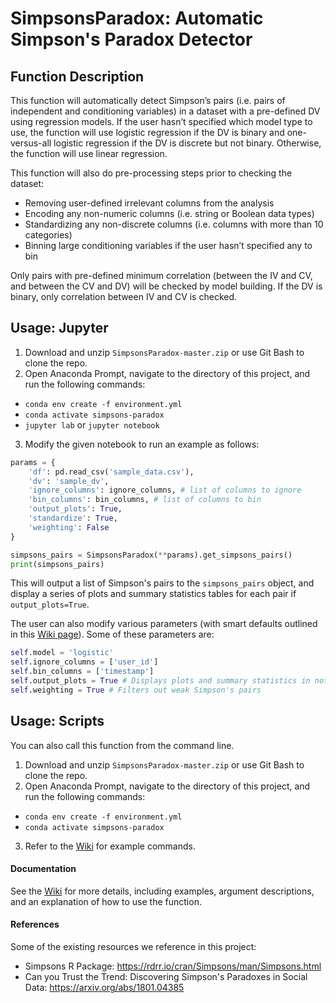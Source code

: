 # SimpsonsParadox: Automatic Simpson's Paradox Detector


## Function Description 
This function will automatically detect Simpson’s pairs (i.e. pairs of independent and conditioning variables) in a dataset with a pre-defined DV using regression models. If the user hasn’t specified which model type to use, the function will use logistic regression if the DV is binary and one-versus-all logistic regression if the DV is discrete but not binary. Otherwise, the function will use linear regression.  

 
This function will also do pre-processing steps prior to checking the dataset: 

- Removing user-defined irrelevant columns from the analysis 
- Encoding any non-numeric columns (i.e. string or Boolean data types) 
- Standardizing any non-discrete columns (i.e. columns with more than 10 categories) 
- Binning large conditioning variables if the user hasn’t specified any to bin 

Only pairs with pre-defined minimum correlation (between the IV and CV, and between the CV and DV) will be checked by model building. If the DV is binary, only correlation between IV and CV is checked. 

## Usage: Jupyter 
1.	Download and unzip ``SimpsonsParadox-master.zip`` or use Git Bash to clone the repo.
2.	Open Anaconda Prompt, navigate to the directory of this project, and run the following commands:
* `conda env create -f environment.yml`
* `conda activate simpsons-paradox`
* `jupyter lab` or `jupyter notebook`
3. Modify the given notebook to run an example as follows:
```python
params = {
    'df': pd.read_csv('sample_data.csv'),
    'dv': 'sample_dv',
    'ignore_columns': ignore_columns, # list of columns to ignore
    'bin_columns': bin_columns, # list of columns to bin
    'output_plots': True,
    'standardize': True,
    'weighting': False
}

simpsons_pairs = SimpsonsParadox(**params).get_simpsons_pairs()
print(simpsons_pairs)
```
This will output a list of Simpson's pairs to the ```simpsons_pairs``` object, and display a series of plots and summary statistics tables for each pair if ```output_plots=True```.

The user can also modify various parameters (with smart defaults outlined in this [Wiki page](https://github.com/ehart-altair/SimpsonsParadox/wiki/Arguments)). Some of these parameters are:
```python
self.model = 'logistic'
self.ignore_columns = ['user_id']
self.bin_columns = ['timestamp']
self.output_plots = True # Displays plots and summary statistics in notebook
self.weighting = True # Filters out weak Simpson's pairs
```

## Usage: Scripts 
You can also call this function from the command line.

1.	Download and unzip ``SimpsonsParadox-master.zip`` or use Git Bash to clone the repo.
2.	Open Anaconda Prompt, navigate to the directory of this project, and run the following commands:
* `conda env create -f environment.yml`
* `conda activate simpsons-paradox`
3. Refer to the [Wiki](https://github.com/ehart-altair/SimpsonsParadox/wiki) for example commands.

#### Documentation
See the [Wiki](https://github.com/ehart-altair/SimpsonsParadox/wiki) for more details, including examples, argument descriptions, and an explanation of how to use the function.

#### References
Some of the existing resources we reference in this project:
* Simpsons R Package: https://rdrr.io/cran/Simpsons/man/Simpsons.html
* Can you Trust the Trend: Discovering Simpson's Paradoxes in Social Data: https://arxiv.org/abs/1801.04385
